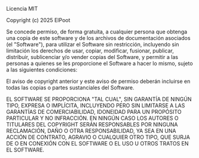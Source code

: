 Licencia MIT

Copyright (c) 2025 ElPoot

Se concede permiso, de forma gratuita, a cualquier persona que obtenga una copia de este software y de los archivos de documentación asociados (el "Software"), para utilizar el Software sin restricción, incluyendo sin limitación los derechos de usar, copiar, modificar, fusionar, publicar, distribuir, sublicenciar y/o vender copias del Software, y permitir a las personas a quienes se les proporcione el Software a hacer lo mismo, sujeto a las siguientes condiciones:

El aviso de copyright anterior y este aviso de permiso deberán incluirse en todas las copias o partes sustanciales del Software.

EL SOFTWARE SE PROPORCIONA "TAL CUAL", SIN GARANTÍA DE NINGÚN TIPO, EXPRESA O IMPLÍCITA, INCLUYENDO PERO SIN LIMITARSE A LAS GARANTÍAS DE COMERCIABILIDAD, IDONEIDAD PARA UN PROPÓSITO PARTICULAR Y NO INFRACCIÓN. EN NINGÚN CASO LOS AUTORES O TITULARES DEL COPYRIGHT SERÁN RESPONSABLES POR NINGUNA RECLAMACIÓN, DAÑO O OTRA RESPONSABILIDAD, YA SEA EN UNA ACCIÓN DE CONTRATO, AGRAVIO O CUALQUIER OTRO TIPO, QUE SURJA DE O EN CONEXIÓN CON EL SOFTWARE O EL USO U OTROS TRATOS EN EL SOFTWARE.
